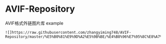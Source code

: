 # AVIF-Repository
AVIF格式外链图片库
example
```
![]https://raw.githubusercontent.com/zhangyiming748/AVIF-Repository/master/%E5%B0%81%E9%9D%A2%E5%9B%BE/%E4%B8%96%E7%95%8C%E8%A7%A6%E6%89%8B%E5%8F%AF%E5%8F%8A.avif
```